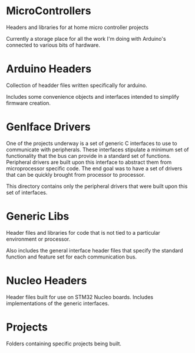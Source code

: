 # MicroControllers
Headers and libraries for at home micro controller projects

Currently a storage place for all the work I'm doing with Arduino's connected to various bits of hardware.

# Arduino Headers
Collection of headder files written specifically for arduino.

Includes some convenience objects and interfaces intended to simplify firmware creation.

# GenIface Drivers
One of the projects underway is a set of generic C interfaces to use to communicate with peripherals.  These interfaces stipulate a minimum set of functionality that the bus can provide in a standard set of functions.  Peripheral drivers are built upon this interface to abstract them from microprocessor specific code.  The end goal was to have a set of drivers that can be quickly brought from processor to processor.

This directory contains only the peripheral drivers that were built upon this set of interfaces.

# Generic Libs
Header files and libraries for code that is not tied to a particular environment or processor.

Also includes the general interface header files that specify the standard function and feature set for each communication bus.

# Nucleo Headers
Header files built for use on STM32 Nucleo boards.  Includes implementations of the generic interfaces.

# Projects
Folders containing specific projects being built.